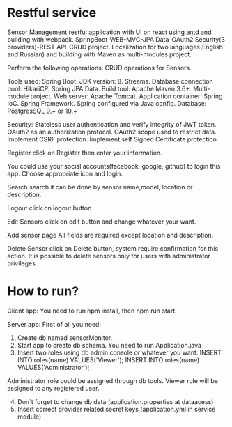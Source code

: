 # Restful service
Sensor Management restful application with UI on react
using antd and building with webpack. 
SpringBoot-WEB-MVC-JPA Data-OAuth2 Security(3 providers)-REST API-CRUD project.
Localization for two languages(English and Russian)
and building with Maven as multi-modules project.

Perform the following operations:
CRUD operations for Sensors.

Tools used:
Spring Boot.
JDK version: 8. Streams.
Database connection pool: HikariCP.
Spring JPA Data.
Build tool: Apache Maven 3.6+. Multi-module project.
Web server: Apache Tomcat.
Application container: Spring IoC. Spring Framework.
Spring configured via Java config.
Database: PostgresSQL 9.+ or 10.+

Security:
Stateless user authentication and verify integrity of JWT token.
OAuth2 as an authorization protocol.
OAuth2 scope used to restrict data.
Implement CSRF protection.
Implement self Signed Certificate protection.

Register
click on Register then enter your information.


You could use your social accounts(facebook, google, github) to login this app.
Choose appropriate icon and login.

Search
search it can be done by sensor name,model, location or description.

Logout
click on logout button.

Edit Sensors
click on edit button and change whatever your want.


Add sensor page
All fields are required except location and description.

Delete Sensor
click on Delete button, system require confirmation for this action.
It is possible to delete sensors only for users with administrator privileges.


# How to run?

Client app: 
You need to run npm install, then npm run start. 

Server app: 
First of all you need:
1) Create db named sensorMonitor.
2) Start app to create db schema. You need to run Application.java
3) Insert two roles using db admin console or whatever you want:
INSERT INTO roles(name) VALUES('Viewer');
INSERT INTO roles(name) VALUES('Administrator');

Administrator role could be assigned through db tools.
Viewer role will be assigned to any registered user.

4) Don`t forget to change db data (application.properties at dataacess)
5) Insert correct provider related secret keys (application.yml in service module)
